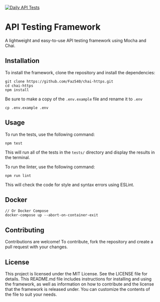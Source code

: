 [![Daily API Tests](https://github.com/Faz540/chai-https/actions/workflows/daily-testing.yml/badge.svg)](https://github.com/Faz540/chai-https/actions/workflows/daily-testing.yml)

# API Testing Framework

A lightweight and easy-to-use API testing framework using Mocha and Chai.

## Installation

To install the framework, clone the repository and install the dependencies:

```
git clone https://github.com/Faz540/chai-https.git
cd chai-https
npm install
```

Be sure to make a copy of the `.env.example` file and rename it to `.env`
```
cp .env.example .env
```

## Usage

To run the tests, use the following command:

```
npm test
```

This will run all of the tests in the `tests/` directory and display the results in the terminal.

To run the linter, use the following command:

```
npm run lint
```

This will check the code for style and syntax errors using ESLint.

## Docker

```
// Or Docker Compose
docker-compose up --abort-on-container-exit

```

## Contributing

Contributions are welcome! To contribute, fork the repository and create a pull request with your changes.

## License

This project is licensed under the MIT License. See the LICENSE file for details.
This README.md file includes instructions for installing and using the framework, as well as information on how to contribute and the license that the framework is released under. You can customize the contents of the file to suit your needs.